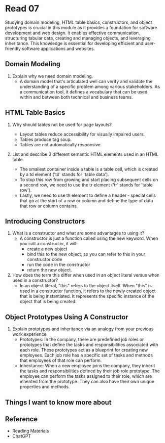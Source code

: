 # Read 07

Studying domain modeling, HTML table basics, constructors, and object prototypes is crucial in this module as it provides a foundation for software development and web design. It enables effective communication, structuring tabular data, creating and managing objects, and leveraging inheritance. This knowledge is essential for developing efficient and user-friendly software applications and websites.

## Domain Modeling

1. Explain why we need domain modeling.
   - A domain model that's articulated well can verify and validate the understanding of a specific problem among various stakeholders. As a communication tool, it defines a vocabulary that can be used within and between both technical and business teams.
  
## HTML Table Basics

1. Why should tables not be used for page layouts?
   - Layout tables reduce accessibility for visually impaired users.
   - Tables produce tag soup.
   - Tables are not automatically responsive.
  
2. List and describe 3 different semantic HTML elements used in an HTML table.
   - The smallest container inside a table is a table cell, which is created by a td element ('td' stands for 'table data').
   - To stop this row from growing and start placing subsequent cells on a second row, we need to use the tr element ('tr' stands for 'table row').
   - Lastly, we need to use th element to define a header - special cells that go at the start of a row or column and define the type of data that row or column contains.

## Introducing Constructors

1. What is a constructor and what are some advantages to using it?
   - A constructor is just a function called using the new keyword. When you call a constructor, it will:
     - create a new object
     - bind this to the new object, so you can refer to this in your constructor code
     - run the code in the constructor
     - return the new object.
2. How does the term this differ when used in an object literal versus when used in a constructor?
   - In an object literal, "this" refers to the object itself. When "this" is used in a constructor function, it refers to the newly created object that is being instantiated. It represents the specific instance of the object that is being created.

## Object Prototypes Using A Constructor

1. Explain prototypes and inheritance via an analogy from your previous work experience.
   - Prototypes:
    In the company, there are predefined job roles or prototypes that define the tasks and responsibilities associated with each role. These prototypes act as a blueprint for creating new employees. Each job role has a specific set of tasks and methods that employees of that role can perform.
   - Inheritance:
    When a new employee joins the company, they inherit the tasks and responsibilities defined by their job role prototype. The employee can perform the tasks assigned to their role, which are inherited from the prototype. They can also have their own unique properties and methods.

## Things I want to know more about

## Reference

- Reading Materials
- ChatGPT